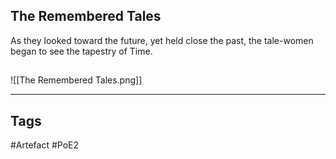 ## The Remembered Tales
As they looked toward the future, yet held close the past,
the tale-women began to see the tapestry of Time.
##
![[The Remembered Tales.png]]

---
## Tags
#Artefact
#PoE2